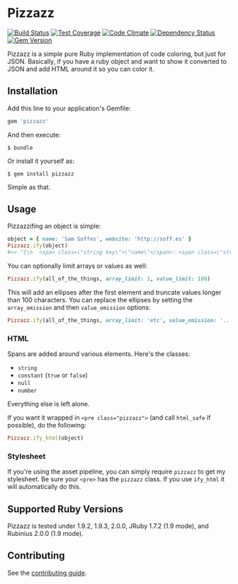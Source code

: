 # Pizzazz

[![Build Status](https://travis-ci.org/soffes/pizzazz.png?branch=master)](https://travis-ci.org/soffes/pizzazz) [![Test Coverage](https://codeclimate.com/github/soffes/pizzazz/badges/coverage.svg)](https://codeclimate.com/github/soffes/pizzazz/coverage) [![Code Climate](https://codeclimate.com/github/soffes/pizzazz.png)](https://codeclimate.com/github/soffes/pizzazz) [![Dependency Status](https://gemnasium.com/soffes/pizzazz.png)](https://gemnasium.com/soffes/pizzazz) [![Gem Version](https://badge.fury.io/rb/pizzazz.png)](http://badge.fury.io/rb/pizzazz)

Pizzazz is a simple pure Ruby implementation of code coloring, but just for JSON. Basically, if you have a ruby object and want to show it converted to JSON and add HTML around it so you can color it.


## Installation

Add this line to your application's Gemfile:

``` ruby
gem 'pizzazz'
```

And then execute:

    $ bundle

Or install it yourself as:

    $ gem install pizzazz

Simple as that.


## Usage

Pizzazzifing an object is simple:

``` ruby
object = { name: 'Sam Soffes', website: 'http://soff.es' }
Pizzazz.ify(object)
#=> "{\n  <span class=\"string key\">\"name\"</span>: <span class=\"string\">\"Sam Soffes\"</span>,\n  <span class=\"string key\">\"website\"</span>: <span class=\"string\">\"http://soff.es\"</span>\n}"
```

You can optionally limit arrays or values as well:

``` ruby
Pizzazz.ify(all_of_the_things, array_limit: 1, value_limit: 100)
```

This will add an ellipses after the first element and truncate values longer than 100 characters. You can replace the ellipses by setting the `array_omission` and then `value_omission` options:

``` ruby
Pizzazz.ify(all_of_the_things, array_limit: 'etc', value_omission: '... (continued)')
```


### HTML

Spans are added around various elements. Here's the classes:

* `string`
* `constant` (`true` or `false`)
* `null`
* `number`

Everything else is left alone.

If you want it wrapped in `<pre class="pizzazz">` (and call `html_safe` if possible), do the following:

``` ruby
Pizzazz.ify_html(object)
```

### Stylesheet

If you're using the asset pipeline, you can simply require `pizzazz` to get my stylesheet. Be sure your `<pre>` has the `pizzazz` class. If you use `ify_html` it will automatically do this.


## Supported Ruby Versions

Pizzazz is tested under 1.9.2, 1.9.3, 2.0.0, JRuby 1.7.2 (1.9 mode), and Rubinius 2.0.0 (1.9 mode).


## Contributing

See the [contributing guide](Contributing.markdown).
